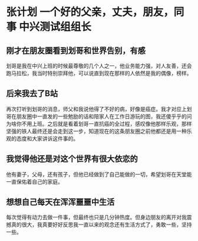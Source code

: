 # 张计划 一个好的父亲，丈夫，朋友，同事    中兴测试组组长
## 刚才在朋友圈看到划哥和世界告别，有感
划哥是我在中兴上班的时候最尊敬的几个人之一，他业务能力强，对人友善，还会跑马拉松，我当时特别崇拜他，可以说直到现在那样的人依然是我的偶像，榜样。
## 后来我去了B站
再次打听到划哥的消息，师父和我说他得了不好的病，好像是癌症。我才对应上划哥在朋友圈中一直发的一些勉励的话和陪家人在工作日游玩的图，我还傻乎乎的问为啥你不用上班。之后就是看着划哥一直抗癌的全过程，感叹像他那样乐观，那样坚强的铁人最终还是会走到这一步，知道现在的这条朋友圈之前他都还是用一种乐观的态度和大家讲诉这件事的。
## 我觉得他还是对这个世界有很大依恋的
他有妻子，父母，还有孩子，但他已经做到了自己能做的一切，希望划哥在天堂能一直保佑着自己的家庭。
## 想想自己每天在浑浑噩噩中生活
每次觉得有动力去做一件事，但最终也只是几分钟热度。但身边朋友的离开对我震撼真的很大，我真要好好反思我一直以来的观念还有生活方式了，勇敢一些，坚持一些。
